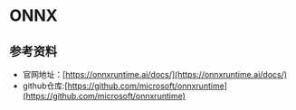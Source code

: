 # ONNX

## 参考资料

- 官网地址：[https://onnxruntime.ai/docs/](https://onnxruntime.ai/docs/)
- github仓库:[https://github.com/microsoft/onnxruntime](https://github.com/microsoft/onnxruntime)
